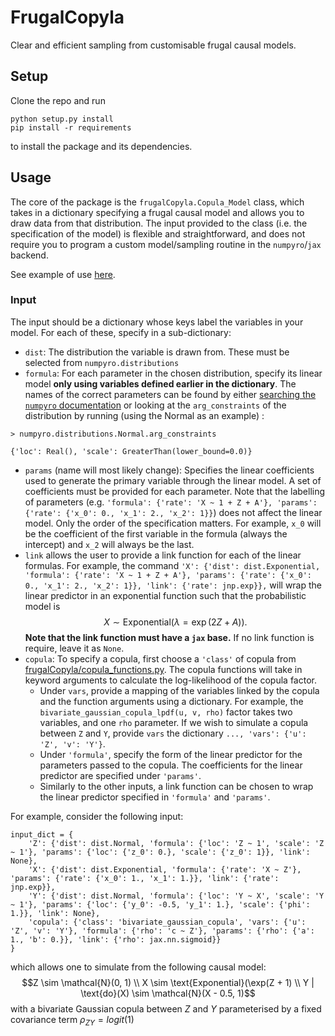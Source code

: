 # FrugalCopyla

Clear and efficient sampling from customisable frugal causal models.

## Setup
Clone the repo and run
```
python setup.py install
pip install -r requirements
```
to install the package and its dependencies.


## Usage

The core of the package is the `frugalCopyla.Copula_Model` class, which takes in a dictionary specifying a frugal causal model and allows you to draw data from that distribution. The input provided to the class (i.e. the specification of the model) is flexible and straightforward, and does not require you to program a custom model/sampling routine in the `numpyro`/`jax` backend.

See example of use [here]('./examples/basic_demo.ipynb').

### Input

The input should be a dictionary whose keys label the variables in your model. For each of these, specify in a sub-dictionary:

* `dist`: The distribution the variable is drawn from. These must be selected from `numpyro.distributions`
* `formula`: For each parameter in the chosen distribution, specify its linear model **only using variables defined earlier in the dictionary**. The names of the correct parameters can be found by either [searching the `numpyro` documentation]() or looking at the `arg_constraints` of the distribution by running (using the Normal as an example) : 
```
> numpyro.distributions.Normal.arg_constraints 

{'loc': Real(), 'scale': GreaterThan(lower_bound=0.0)}
```
* `params` (name will most likely change): Specifies the linear coefficients used to generate the primary variable through the linear model. A set of coefficients must be provided for each parameter. Note that the labelling of parameters (e.g. `'formula': {'rate': 'X ~ 1 + Z + A'}, 'params': {'rate': {'x_0': 0., 'x_1': 2., 'x_2': 1}}`) does not affect the linear model. Only the order of the specification matters. For example, `x_0` will be the coefficient of the first variable in the formula (always the intercept) and `x_2` will always be the last.
* `link` allows the user to provide a link function for each of the linear formulas. For example, the command 
```'X': {'dist': dist.Exponential, 'formula': {'rate': 'X ~ 1 + Z + A'}, 'params': {'rate': {'x_0': 0., 'x_1': 2., 'x_2': 1}}, 'link': {'rate': jnp.exp}},``` will wrap the linear predictor in an exponential function such that the probabilistic model is $$X \sim \text{Exponential}(\lambda=\exp(2Z + A)).$$ **Note that the link function must have a `jax` base.** If no link function is require, leave it as `None`.
* `copula`: To specify a copula, first choose a `'class'` of copula from [frugalCopyla/copula_functions.py](../frugalCopyla/frugalCopyla/copula_functions.py). The copula functions will take in keyword arguments to calculate the log-likelihood of the copula factor. 
    * Under `vars`, provide a mapping of the variables linked by the copula and the function arguments using a dictionary. For example, the `bivariate_gaussian_copula_lpdf(u, v, rho)` factor takes two variables, and one `rho` parameter. If we wish to simulate a copula between `Z` and `Y`, provide `vars` the dictionary `..., 'vars': {'u': 'Z', 'v': 'Y'}`.
    * Under `'formula'`, specify the form of the linear predictor for the parameters passed to the copula. The coefficients for the linear predictor are specified under `'params'`.
    * Similarly to the other inputs, a link function can be chosen to wrap the linear predictor specified in `'formula'` and `'params'`.

For example, consider the following input:
```
input_dict = {
    'Z': {'dist': dist.Normal, 'formula': {'loc': 'Z ~ 1', 'scale': 'Z ~ 1'}, 'params': {'loc': {'z_0': 0.}, 'scale': {'z_0': 1}}, 'link': None},
    'X': {'dist': dist.Exponential, 'formula': {'rate': 'X ~ Z'}, 'params': {'rate': {'x_0': 1., 'x_1': 1.}}, 'link': {'rate': jnp.exp}},
    'Y': {'dist': dist.Normal, 'formula': {'loc': 'Y ~ X', 'scale': 'Y ~ 1'}, 'params': {'loc': {'y_0': -0.5, 'y_1': 1.}, 'scale': {'phi': 1.}}, 'link': None},
    'copula': {'class': 'bivariate_gaussian_copula', 'vars': {'u': 'Z', 'v': 'Y'}, 'formula': {'rho': 'c ~ Z'}, 'params': {'rho': {'a': 1., 'b': 0.}}, 'link': {'rho': jax.nn.sigmoid}}
}
```
which allows one to simulate from the following causal model: $$Z \sim \mathcal{N}(0, 1) \\ X \sim \text{Exponential}(\exp(Z + 1) \\ Y | \text{do}(X) \sim \mathcal{N}(X - 0.5, 1)$$ with a bivariate Gaussian copula between $Z$ and $Y$ parameterised by a fixed covariance term $\rho_{ZY} = logit(1)$
 
